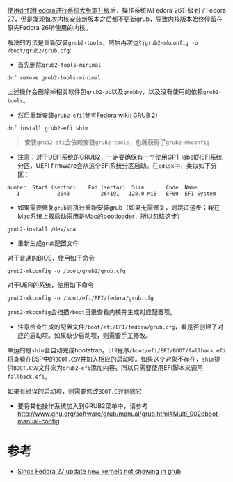 [使用dnf对Fedora进行系统大版本升级](os/linux/redhat/fedora/fedora_system-upgrade_by_dnf.md)后，操作系统从Fedora 26升级到了Fedora 27，但是发现每次内核安装新版本之后都不更新grub，导致内核版本始终停留在原先Fedora 26所使用的内核。

解决的方法是重新安装`grub2-tools`，然后再次运行`grub2-mkconfig -o /boot/grub2/grub.cfg`:

* 首先删除`grub2-tools-minimal`

```
dnf remove grub2-tools-minimal
```

上述操作会删除掉相关软件包`grub2-pc`以及`grubby`，以及没有使用的依赖`grub2-tools`。

* 然后重新安装`grub2-efi`(参考[Fedora wiki: GRUB 2](https://fedoraproject.org/wiki/GRUB_2))

```
dnf install grub2-efi shim
```

> 安装`grub2-efi`会依赖安装`grub2-tools`，也就获得了`grub2-mkconfig`

* 注意：对于UEFI系统的GRUB2，一定要确保有一个使用GPT label的EFI系统分区，UEFI firmware会从这个EFI系统分区启动。在`gdisk`中，类似如下分区：

```
Number  Start (sector)    End (sector)  Size       Code  Name
   1            2048          264191   128.0 MiB   EF00  EFI System
```

* 如果需要修复`grub`则执行重新安装grub（如果无需修复，则跳过这步；我在Mac系统上双启动采用是Mac的bootloader，所以忽略这步）

```
grub2-install /dev/sda
```

* 重新生成`grub`配置文件

对于普通的BIOS，使用如下命令

```
grub2-mkconfig -o /boot/grub2/grub.cfg
```

对于UEFI的系统，使用如下命令

```
grub2-mkconfig -o /boot/efi/EFI/fedora/grub.cfg
```

`grub2-mkconfig`会扫描`/boot`目录查看内核并生成对应配置项。

* 注意检查生成的配置文件`/boot/efi/EFI/fedora/grub.cfg`，看是否创建了对应的启动项。如果缺少启动项，则需要手工修改。

幸运的是`shim`会自动完成bootstrap。EFI程序`/boot/efi/EFI/BOOT/fallback.efi`将查看在ESP中的`BOOT.CSV`并加入相应的启动项。如果这个对象不存在，`shim`提供`BOOT.CSV`文件来为`grub2-efi`添加内容。所以只需要使用EFI脚本来调用`fallback.efi`。

如果有错误的启动项，则需要修改`BOOT.CSV`删除它

* 要将其他操作系统加入到GRUB2菜单中，请参考 http://www.gnu.org/software/grub/manual/grub.html#Multi_002dboot-manual-config

# 参考

* [Since Fedora 27 update new kernels not showing in grub](https://ask.fedoraproject.org/en/question/115999/since-fedora-27-update-new-kernels-not-showing-in-grub/)